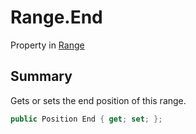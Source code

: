 # Range.End

Property in [Range](/docs/api/csharp/yarn.compiler.range.md)

## Summary


Gets or sets the end position of this range.


```csharp
public Position End { get; set; };
```

